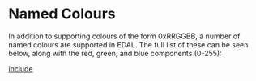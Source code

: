 # Named Colours

In addition to supporting colours of the form 0xRRGGBB, a number of named colours are supported in EDAL.  The full list of these can be seen below, along with the red, green, and blue components (0-255):

[include](../graphics/src/main/resources/colors.csv)